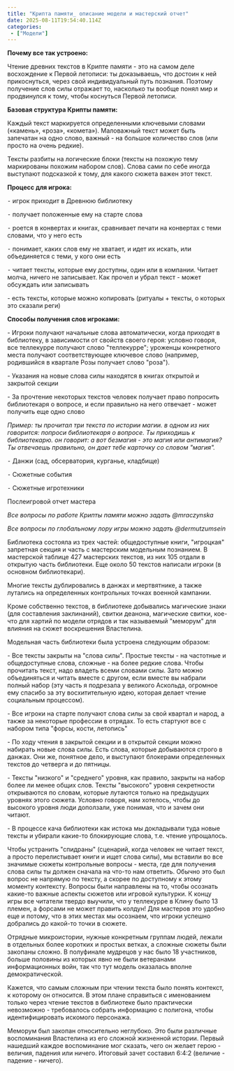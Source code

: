 ```yaml
---
title: "Крипта памяти_ описание модели и мастерский отчет"
date: 2025-08-11T19:54:40.114Z
categories:
 - ["Модели"]
---
```


**Почему все так устроено:**

Чтение древних текстов в Крипте памяти - это на самом деле восхождение к
Первой летописи: ты доказываешь, что достоин к ней прикоснуться, через
свой индивидуальный путь познания. Поэтому получение слов силы отражает
то, насколько ты вообще понял мир и продвинулся к тому, чтобы коснуться
Первой летописи.

**Базовая структура Крипты памяти:**

Каждый текст маркируется определенными ключевыми словами («камень»,
«роза», «комета»). Маловажный текст может быть запечатан на одно слово,
важный - на большое количество слов (или просто на очень редкие).

Тексты разбиты на логические блоки (тексты на похожую тему маркированы
похожим набором слов). Слова сами по себе иногда выступают подсказкой к
тому, для какого сюжета важен этот текст.

**Процесс для игрока:**

⁃ игрок приходит в Древнюю библиотеку

⁃ получает положенные ему на старте слова

⁃ роется в конвертах и книгах, сравнивает печати на конвертах с теми
словами, что у него есть

⁃ понимает, каких слов ему не хватает, и идет их искать, или
объединяется с теми, у кого они есть

⁃ читает тексты, которые ему доступны, один или в компании. Читает
молча, ничего не записывает. Как прочел и убрал текст - может обсуждать
или записывать

\- есть тексты, которые можно копировать (ритуалы + тексты, о которых
это сказали реги)

**Способы получения слов игроками:**

\- Игроки получают начальные слова автоматически, когда приходят в
библиотеку, в зависимости от свойств своего героя: условно говоря, все
теллекурре получают слово "теллекурре"; уроженцы конкретного места
получают соответствующее ключевое слово (например, родившийся в квартале
Розы получает слово "роза").

\- Указания на новые слова силы находятся в книгах открытой и закрытой
секции

\- За прочтение некоторых текстов человек получает право попросить
библиотекаря о вопросе, и если правильно на него отвечает - может
получить еще одно слово

*Пример: ты прочитал три текста по истории магии. в одном из них
говорится: попроси библиотекаря о вопросе. Ты приходишь к библиотекарю.
он говорит: а вот безмагия - это магия или антимагия? Ты отвечаешь
правильно, он дает тебе карточку со словом "магия".*

⁃ Данжи (сад, обсерватория, курганье, кладбище)

⁃ Сюжетные события

⁃ Сюжетные игротехники

Послеигровой отчет мастера

*Все вопросы по работе Крипты памяти можно задать @mraczynska*

*Все вопросы по глобальному лору игры можно задать @dermutzumsein*

Библиотека состояла из трех частей: общедоступные книги, "игроцкая"
запретная секция и часть с мастерским модельным познанием. В мастерской
таблице 427 мастерских текстов, из них 105 отдали в открытую часть
библиотеки. Еще около 50 текстов написали игроки (в основном
библиотекари).

Многие тексты дублировались в данжах и мертвятнике, а также лутались на
определенных контрольных точках военной кампании.

Кроме собственно текстов, в библиотеке добывались магические знаки (для
составления заклинаний), свитки деанона, магические свитки, кое-что для
хартий по модели отрядов и так называемый "меморум" для влияния на сюжет
воскрешения Властелина.

Модельная часть библиотеки была устроена следующим образом:

\- Все тексты закрыты на "слова силы". Простые тексты - на частотные и
общедоступные слова, сложные - на более редкие слова. Чтобы прочитать
текст, надо владеть всеми словами силы. Зато можно объединяться и читать
вместе с другом, если вместе вы набрали полный набор (эту часть я
подрезала у великого Аскольда, огромное ему спасибо за эту
восхитительную идею, которая делает чтение социальным процессом).

\- Все игроки на старте получают слова силы за свой квартал и народ, а
также за некоторые профессии в отрядах. То есть стартуют все с набором
типа "форсы, кости, летопись"

\- По ходу чтения в закрытой секции и в открытой секции можно набирать
новые слова силы. Есть слова, которые добываются строго в данжах. Они
же, понятное дело, и выступают блокерами определенных текстов до
четверга и до пятницы.

\- Тексты "низкого" и "среднего" уровня, как правило, закрыты на набор
более ли менее общих слов. Тексты "высокого" уровня секретности
открываются по словам, которые лутаются только на предыдущих уровнях
этого сюжета. Условно говоря, нам хотелось, чтобы до высокого уровня
люди доползали, уже понимая, что и зачем они читают.

\- В процессе кача библиотеки как истока мы докладывали туда новые
тексты и убирали какие-то блокирующие слова, т.е. чтение упрощалось.

Чтобы устранить "спидраны" (сценарий, когда человек не читает текст, а
просто перелистывает книги и ищет слова силы), мы вставили во все
значимые сюжеты контрольные вопросы - места, где для получения слова
силы ты должен сначала на что-то нам ответить. Обычно это был вопрос не
напрямую по тексту, а скорее по доступному к этому моменту контексту.
Вопросы были направлены на то, чтобы осознать какие-то важные аспекты
сюжетов или игровой культурки. К концу игры все читатели твердо выучили,
что у теллекурре в Клину было 13 племен, а форсами не может править
колдун! Для мастеров это удобно еще и потому, что в этих местах мы
осознаем, что игроки успешно добрались до какой-то точки в сюжете.

Отрядные микроистории, нужные конкретным группам людей, лежали в
отдельных более коротких и простых ветках, а сложные сюжеты были
закопаны сложно. В полуфинале мудрецов у нас было 18 участников, больше
половины из которых явно не были ветеранами информационных войн, так что
тут модель оказалась вполне демократической.

Кажется, что самым сложным при чтении текста было понять контекст, к
которому он относится. В этом плане справиться с именованием только
через чтение текстов в библиотеке было практически невозможно -
требовалось собрать информацию с полигона, чтобы идентифицировать
искомого персонажа.

Меморум был закопан относительно неглубоко. Это были различные
воспоминания Властелина из его сложной жизненной истории. Первый
нашедший каждое воспоминание мог сказать, чего он желает герою -
величия, падения или ничего. Итоговый зачет составил 6:4:2 (величие -
падение - ничего).
